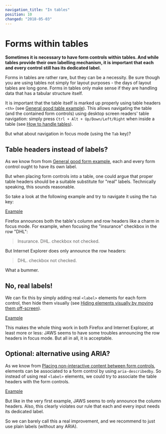 ```yaml
---
navigation_title: "In tables"
position: 10
changed: "2018-05-03"
---
```


# Forms within tables

**Sometimes it is necessary to have form controls within tables. And while tables provide their own labelling mechanism, it is important that each and every control still has its dedicated label.**

Forms in tables are rather rare, but they can be a necessity. Be sure though you are using tables not simply for layout purposes - the days of layout tables are long gone. Forms in tables only make sense if they are handling data that has a tabular structure itself.

It is important that the table itself is marked up properly using table headers `<th>` (see [General good table example](/examples/tables/good-example)). This allows navigating the table (and the contained form controls) using desktop screen readers' table navigation: simply press `Ctrl + Alt + Up/Down/Left/Right` when inside a table (see [How to handle tables](/examples/tables/handling)).

But what about navigation in focus mode (using the `Tab` key)?

## Table headers instead of labels?

As we know from from [General good form example](/examples/forms/good-example), each and every form control ought to have its own label.

But when placing form controls into a table, one could argue that proper table headers should be a suitable substitute for "real" labels. Technically speaking, this sounds reasonable.

So take a look at the following example and try to navigate it using the `Tab` key:

[Example](_examples/form-controls-without-labels-in-a-table)

Firefox announces both the table's column and row headers like a charm in focus mode. For example, when focusing the "insurance" checkbox in the row "DHL":

> Insurance. DHL. checkbox not checked.

But Internet Explorer does only announce the row headers:

> DHL. checkbox not checked.

What a bummer.

## No, real labels!

We can fix this by simply adding real `<label>` elements for each form control, then hide them visually (see [Hiding elements visually by moving them off-screen](/examples/hiding-elements/visually)).

[Example](_examples/form-controls-with-labels-in-a-table)

This makes the whole thing work in both Firefox and Internet Explorer, at least more or less: JAWS seems to have some troubles announcing the row headers in focus mode. But all in all, it is acceptable.

## Optional: alternative using ARIA?

As we know from [Placing non-interactive content between form controls](/examples/forms/non-interactive-content), elements can be associated to a form control by using `aria-describedby`. So instead of using real `<label>` elements, we could try to associate the table headers with the form controls.

[Example](_examples/form-controls-without-labels-in-a-table-fixed-with-aria)

But like in the very first example, JAWS seems to only announce the column headers. Also, this clearly violates our rule that each and every input needs its dedicated label.

So we can barely call this a real improvement, and we recommend to just use plain labels (without any ARIA).
